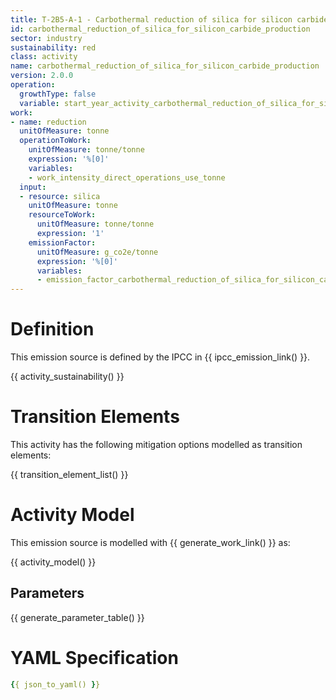 ```yaml
---
title: T-2B5-A-1 - Carbothermal reduction of silica for silicon carbide production
id: carbothermal_reduction_of_silica_for_silicon_carbide_production
sector: industry
sustainability: red
class: activity
name: carbothermal_reduction_of_silica_for_silicon_carbide_production
version: 2.0.0
operation:
  growthType: false
  variable: start_year_activity_carbothermal_reduction_of_silica_for_silicon_carbide_production
work:
- name: reduction
  unitOfMeasure: tonne
  operationToWork:
    unitOfMeasure: tonne/tonne
    expression: '%[0]'
    variables:
    - work_intensity_direct_operations_use_tonne
  input:
  - resource: silica
    unitOfMeasure: tonne
    resourceToWork:
      unitOfMeasure: tonne/tonne
      expression: '1'
    emissionFactor:
      unitOfMeasure: g_co2e/tonne
      expression: '%[0]'
      variables:
      - emission_factor_carbothermal_reduction_of_silica_for_silicon_carbide_production
---
```

# Definition
This emission source is defined by the IPCC in {{ ipcc_emission_link() }}.


{{ activity_sustainability() }}

# Transition Elements

This activity has the following mitigation options modelled as transition elements:

{{ transition_element_list() }}

# Activity Model
This emission source is modelled with {{ generate_work_link() }} as:

{{ activity_model() }}

## Parameters

{{ generate_parameter_table() }}

# YAML Specification

```yaml
{{ json_to_yaml() }}
```